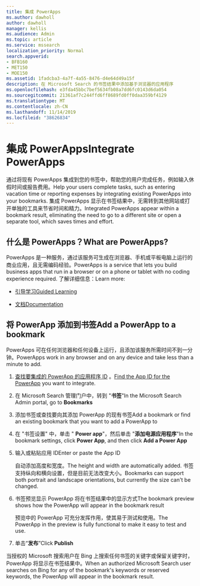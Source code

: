 ```yaml
---
title: 集成 PowerApps
ms.author: dawholl
author: dawholl
manager: kellis
ms.audience: Admin
ms.topic: article
ms.service: mssearch
localization_priority: Normal
search.appverid:
- BFB160
- MET150
- MOE150
ms.assetid: 1fadcba3-4a7f-4a55-8476-d4e64d49a15f
description: 在 Microsoft Search 的书签结果中添加基于浏览器的应用程序
ms.openlocfilehash: e3fda45bbc7bef5634fb08a7dd6fc0143d6da054
ms.sourcegitcommit: 21361af7c244ffd6ff8689fd0ff0daa359bf4129
ms.translationtype: MT
ms.contentlocale: zh-CN
ms.lasthandoff: 11/14/2019
ms.locfileid: "38626834"
---
```

# <a name="integrate-powerapps"></a><span data-ttu-id="b37b5-103">集成 PowerApps</span><span class="sxs-lookup"><span data-stu-id="b37b5-103">Integrate PowerApps</span></span>
   
<span data-ttu-id="b37b5-104">通过将现有 PowerApps 集成到您的书签中，帮助您的用户完成任务，例如输入休假时间或报告费用。</span><span class="sxs-lookup"><span data-stu-id="b37b5-104">Help your users complete tasks, such as entering vacation time or reporting expenses by integrating existing PowerApps into your bookmarks.</span></span> <span data-ttu-id="b37b5-105">集成 PowerApps 显示在书签结果中，无需转到其他网站或打开单独的工具来节省时间和精力。</span><span class="sxs-lookup"><span data-stu-id="b37b5-105">Integrated PowerApps appear within a bookmark result, eliminating the need to go to a different site or open a separate tool, which saves times and effort.</span></span>
  
## <a name="what-are-powerapps"></a><span data-ttu-id="b37b5-106">什么是 PowerApps？</span><span class="sxs-lookup"><span data-stu-id="b37b5-106">What are PowerApps?</span></span>

<span data-ttu-id="b37b5-107">PowerApps 是一种服务，通过该服务可生成在浏览器、手机或平板电脑上运行的商业应用，且无需编码经验。</span><span class="sxs-lookup"><span data-stu-id="b37b5-107">PowerApps is a service that lets you build business apps that run in a browser or on a phone or tablet with no coding experience required.</span></span> <span data-ttu-id="b37b5-108">了解详细信息：</span><span class="sxs-lookup"><span data-stu-id="b37b5-108">Learn more:</span></span>
  
- [<span data-ttu-id="b37b5-109">引导学习</span><span class="sxs-lookup"><span data-stu-id="b37b5-109">Guided Learning</span></span>](https://docs.microsoft.com/learn/browse/?products=powerapps)
    
- [<span data-ttu-id="b37b5-110">文档</span><span class="sxs-lookup"><span data-stu-id="b37b5-110">Documentation</span></span>](https://docs.microsoft.com/powerapps/)
    
## <a name="add-a-powerapp-to-a-bookmark"></a><span data-ttu-id="b37b5-111">将 PowerApp 添加到书签</span><span class="sxs-lookup"><span data-stu-id="b37b5-111">Add a PowerApp to a bookmark</span></span>

<span data-ttu-id="b37b5-112">PowerApps 可在任何浏览器和任何设备上运行，且添加该服务所需时间不到一分钟。</span><span class="sxs-lookup"><span data-stu-id="b37b5-112">PowerApps work in any browser and on any device and take less than a minute to add.</span></span>
  
1. <span data-ttu-id="b37b5-113">[查找要集成的 PowerApp 的应用程序 ID](https://docs.microsoft.com/powerapps/maker/canvas-apps/get-sessionid#get-an-app-id) 。</span><span class="sxs-lookup"><span data-stu-id="b37b5-113">[Find the App ID for the PowerApp](https://docs.microsoft.com/powerapps/maker/canvas-apps/get-sessionid#get-an-app-id) you want to integrate.</span></span>
    
2. <span data-ttu-id="b37b5-114">在 Microsoft Search 管理门户中，转到 "**书签**"</span><span class="sxs-lookup"><span data-stu-id="b37b5-114">In the Microsoft Search Admin portal, go to **Bookmarks**</span></span>
    
3. <span data-ttu-id="b37b5-115">添加书签或查找要向其添加 PowerApp 的现有书签</span><span class="sxs-lookup"><span data-stu-id="b37b5-115">Add a bookmark or find an existing bookmark that you want to add a PowerApp to</span></span>
    
4. <span data-ttu-id="b37b5-116">在 "书签设置" 中，单击 " **Power app**"，然后单击 "**添加电源应用程序**"</span><span class="sxs-lookup"><span data-stu-id="b37b5-116">In the bookmark settings, click **Power App**, and then click **Add a Power App**</span></span>
    
5. <span data-ttu-id="b37b5-117">输入或粘贴应用 ID</span><span class="sxs-lookup"><span data-stu-id="b37b5-117">Enter or paste the App ID</span></span>
    
    <span data-ttu-id="b37b5-118">自动添加高度和宽度。</span><span class="sxs-lookup"><span data-stu-id="b37b5-118">The height and width are automatically added.</span></span> <span data-ttu-id="b37b5-119">书签支持纵向和横向设置，但是目前无法改变大小。</span><span class="sxs-lookup"><span data-stu-id="b37b5-119">Bookmarks can support both portrait and landscape orientations, but currently the size can't be changed.</span></span>
    
6. <span data-ttu-id="b37b5-120">书签预览显示 PowerApp 将在书签结果中的显示方式</span><span class="sxs-lookup"><span data-stu-id="b37b5-120">The bookmark preview shows how the PowerApp will appear in the bookmark result</span></span>
    
    <span data-ttu-id="b37b5-121">预览中的 PowerApp 可充分发挥作用，使其易于测试和使用。</span><span class="sxs-lookup"><span data-stu-id="b37b5-121">The PowerApp in the preview is fully functional to make it easy to test and use.</span></span>
    
7. <span data-ttu-id="b37b5-122">单击“**发布**”</span><span class="sxs-lookup"><span data-stu-id="b37b5-122">Click **Publish**</span></span>
    
<span data-ttu-id="b37b5-123">当授权的 Microsoft 搜索用户在 Bing 上搜索任何书签的关键字或保留关键字时，PowerApp 将显示在书签结果中。</span><span class="sxs-lookup"><span data-stu-id="b37b5-123">When an authorized Microsoft Search user searches on Bing for any of the bookmark's keywords or reserved keywords, the PowerApp will appear in the bookmark result.</span></span>

